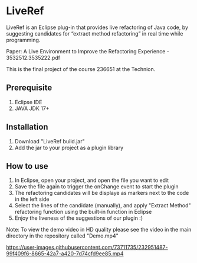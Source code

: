 # LiveRef

LiveRef is an Eclipse plug-in that provides live refactoring of Java code, by suggesting candidates for “extract method refactoring” in real time while programming.

Paper: A Live Environment to Improve the Refactoring Experience - 3532512.3535222.pdf  

This is the final project of the course 236651 at the Technion.

## Prerequisite

1. Eclipse IDE
2. JAVA JDK 17+

## Installation

1. Download "LiveRef build.jar"
2. Add the jar to your project as a plugin library

## How to use
1. In Eclipse, open your project, and open the file you want to edit
2. Save the file again to trigger the onChange event to start the plugin
3. The refactoring candidates will be displaye as markers next to the code in the left side
4. Select the lines of the candidate (manually), and apply "Extract Method" refactoring function using the built-in function in Eclipse  
5. Enjoy the liveness of the suggestions of our plugin :)


Note: To view the demo video in HD quality please see the video in the main directory in the repository called "Demo.mp4"

https://user-images.githubusercontent.com/73711735/232951487-99f409f6-8665-42a7-a420-7d74cfd9ee85.mp4



